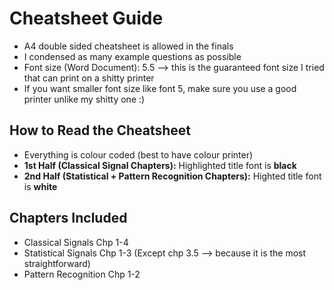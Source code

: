# Cheatsheet Guide
- A4 double sided cheatsheet is allowed in the finals 
- I condensed as many example questions as possible 
- Font size (Word Document): 5.5 --> this is the guaranteed font size I tried that can print on a shitty printer
- If you want smaller font size like font 5, make sure you use a good printer unlike my shitty one :)

## How to Read the Cheatsheet
- Everything is colour coded (best to have colour printer)
- ****1st Half (Classical Signal Chapters):**** Highlighted title font is **black**
- ****2nd Half (Statistical + Pattern Recognition Chapters):**** Highted title font is **white**

## Chapters Included
- Classical Signals Chp 1-4
- Statistical Signals Chp 1-3 (Except chp 3.5 --> because it is the most straightforward)
- Pattern Recognition Chp 1-2 

